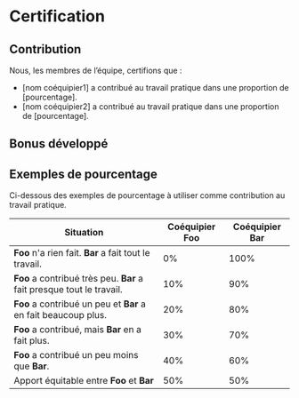 # Certification

## Contribution

Nous, les membres de l’équipe, certifions que :

- [nom coéquipier1] a contribué au travail pratique dans une proportion de [pourcentage].
- [nom coéquipier2] a contribué au travail pratique dans une proportion de [pourcentage].

## Bonus développé

## Exemples de pourcentage

Ci-dessous des exemples de pourcentage à utiliser comme contribution au travail pratique.

| Situation                                                             | Coéquipier **Foo** | Coéquipier **Bar** |
|-----------------------------------------------------------------------|--------------------|--------------------|
| **Foo** n'a rien fait. **Bar** a fait tout le travail.                | 0%                 | 100%               |
| **Foo** a contribué très peu. **Bar** a fait presque tout le travail. | 10%                | 90%                |
| **Foo** a contribué un peu et **Bar** a en fait beaucoup plus.        | 20%                | 80%                |
| **Foo** a contribué, mais **Bar** en a fait plus.                     | 30%                | 70%                |
| **Foo** a contribué un peu moins que **Bar**.                         | 40%                | 60%                |
| Apport équitable entre **Foo** et **Bar**                             | 50%                | 50%                |
